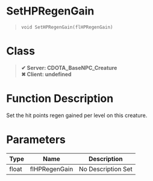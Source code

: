 # SetHPRegenGain
> `void SetHPRegenGain(flHPRegenGain)`
# Class
> __✔ Server: CDOTA_BaseNPC_Creature__  
> __✖ Client: undefined__  
# Function Description
Set the hit points regen gained per level on this creature.
# Parameters
Type|Name|Description
--|--|--
float|flHPRegenGain|No Description Set
